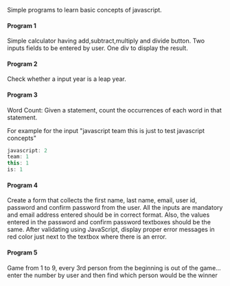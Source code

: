 Simple programs to learn basic concepts of javascript.

#### Program 1

Simple calculator having add,subtract,multiply and divide button. Two inputs fields to be entered by user. One div to display the result.

#### Program 2

Check whether a input year is a leap year.

#### Program 3

Word Count: Given a statement, count the occurrences of each word in that statement.

For example for the input "javascript team this is just to test javascript concepts"

```javascript
javascript: 2
team: 1
this: 1
is: 1
```

#### Program 4

Create a form that collects the first name, last name, email, user id, password and confirm password from the user. All the inputs are mandatory and email address entered should be in correct format. Also, the values entered in the password and confirm password textboxes should be the same. After validating using JavaScript, display proper error messages in red color just next to the textbox where there is an error.

#### Program 5

Game from 1 to 9, every 3rd person from the beginning is out of the game... enter the number by user and then find which person would be the winner
